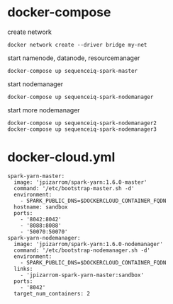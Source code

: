 # docker-compose
create network
```
docker network create --driver bridge my-net
```

start namenode, datanode, resourcemanager
```
docker-compose up sequenceiq-spark-master
```

start nodemanager
```
docker-compose up sequenceiq-spark-nodemanager
```

start more nodemanager
```
docker-compose up sequenceiq-spark-nodemanager2
docker-compose up sequenceiq-spark-nodemanager3
```

# docker-cloud.yml
```
spark-yarn-master:
  image: 'jpizarrom/spark-yarn:1.6.0-master'
  command: '/etc/bootstrap-master.sh -d'
  environment:
    - SPARK_PUBLIC_DNS=$DOCKERCLOUD_CONTAINER_FQDN
  hostname: sandbox
  ports:
    - '8042:8042'
    - '8088:8088'
    - '50070:50070'
spark-yarn-nodemanager:
  image: 'jpizarrom/spark-yarn:1.6.0-nodemanager'
  command: '/etc/bootstrap-nodemanager.sh -d'
  environment:
    - SPARK_PUBLIC_DNS=$DOCKERCLOUD_CONTAINER_FQDN
  links:
    - 'jpizarrom-spark-yarn-master:sandbox'
  ports:
    - '8042'
  target_num_containers: 2
```
